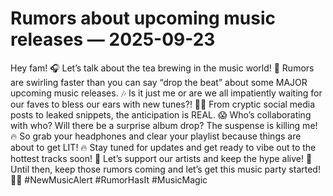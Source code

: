 # Rumors about upcoming music releases — 2025-09-23

Hey fam! 🎧 Let’s talk about the tea brewing in the music world! 🍵 Rumors are swirling faster than you can say “drop the beat” about some MAJOR upcoming music releases. 🎶 Is it just me or are we all impatiently waiting for our faves to bless our ears with new tunes?! 💁‍♀️ From cryptic social media posts to leaked snippets, the anticipation is REAL. 😱 Who’s collaborating with who? Will there be a surprise album drop? The suspense is killing me! 🔥 So grab your headphones and clear your playlist because things are about to get LIT! 🔥 Stay tuned for updates and get ready to vibe out to the hottest tracks soon! 🌟 Let’s support our artists and keep the hype alive! 🙌 Until then, keep those rumors coming and let’s get this music party started! 🎉✨ #NewMusicAlert #RumorHasIt #MusicMagic